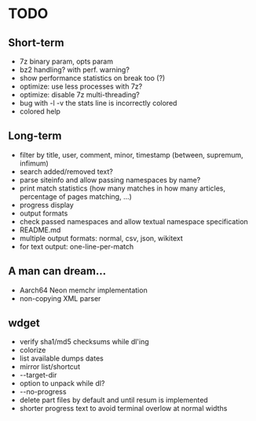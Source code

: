 # TODO

## Short-term
- 7z binary param, opts param
- bz2 handling? with perf. warning?
- show performance statistics on break too (?)
- optimize: use less processes with 7z?
- optimize: disable 7z multi-threading?
- bug with -l -v the stats line is incorrectly colored
- colored help

## Long-term
- filter by title, user, comment, minor, timestamp (between, supremum, infimum)
- search added/removed text?
- parse siteinfo and allow passing namespaces by name?
- print match statistics (how many matches in how many articles, percentage of pages matching, ...)
- progress display
- output formats
- check passed namespaces and allow textual namespace specification
- README.md
- multiple output formats: normal, csv, json, wikitext
- for text output: one-line-per-match

## A man can dream...
- Aarch64 Neon memchr implementation
- non-copying XML parser

## wdget
- verify sha1/md5 checksums while dl'ing
- colorize
- list available dumps dates
- mirror list/shortcut
- --target-dir
- option to unpack while dl?
- --no-progress
- delete part files by default and until resum is implemented
- shorter progress text to avoid terminal overlow at normal widths